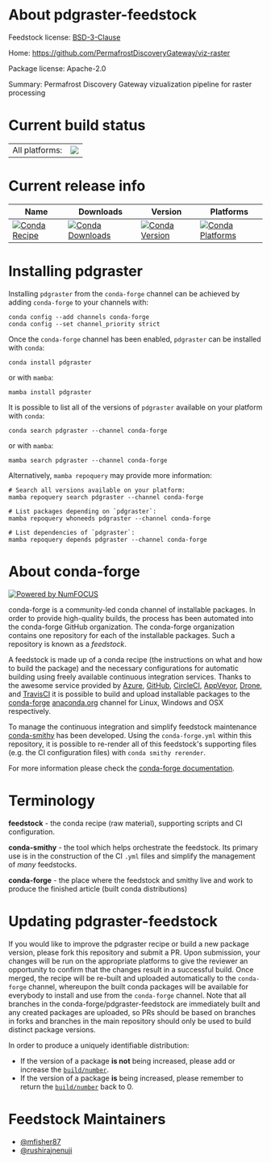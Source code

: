 About pdgraster-feedstock
=========================

Feedstock license: [BSD-3-Clause](https://github.com/conda-forge/pdgraster-feedstock/blob/main/LICENSE.txt)

Home: https://github.com/PermafrostDiscoveryGateway/viz-raster

Package license: Apache-2.0

Summary: Permafrost Discovery Gateway vizualization pipeline for raster processing

Current build status
====================


<table><tr><td>All platforms:</td>
    <td>
      <a href="https://dev.azure.com/conda-forge/feedstock-builds/_build/latest?definitionId=22687&branchName=main">
        <img src="https://dev.azure.com/conda-forge/feedstock-builds/_apis/build/status/pdgraster-feedstock?branchName=main">
      </a>
    </td>
  </tr>
</table>

Current release info
====================

| Name | Downloads | Version | Platforms |
| --- | --- | --- | --- |
| [![Conda Recipe](https://img.shields.io/badge/recipe-pdgraster-green.svg)](https://anaconda.org/conda-forge/pdgraster) | [![Conda Downloads](https://img.shields.io/conda/dn/conda-forge/pdgraster.svg)](https://anaconda.org/conda-forge/pdgraster) | [![Conda Version](https://img.shields.io/conda/vn/conda-forge/pdgraster.svg)](https://anaconda.org/conda-forge/pdgraster) | [![Conda Platforms](https://img.shields.io/conda/pn/conda-forge/pdgraster.svg)](https://anaconda.org/conda-forge/pdgraster) |

Installing pdgraster
====================

Installing `pdgraster` from the `conda-forge` channel can be achieved by adding `conda-forge` to your channels with:

```
conda config --add channels conda-forge
conda config --set channel_priority strict
```

Once the `conda-forge` channel has been enabled, `pdgraster` can be installed with `conda`:

```
conda install pdgraster
```

or with `mamba`:

```
mamba install pdgraster
```

It is possible to list all of the versions of `pdgraster` available on your platform with `conda`:

```
conda search pdgraster --channel conda-forge
```

or with `mamba`:

```
mamba search pdgraster --channel conda-forge
```

Alternatively, `mamba repoquery` may provide more information:

```
# Search all versions available on your platform:
mamba repoquery search pdgraster --channel conda-forge

# List packages depending on `pdgraster`:
mamba repoquery whoneeds pdgraster --channel conda-forge

# List dependencies of `pdgraster`:
mamba repoquery depends pdgraster --channel conda-forge
```


About conda-forge
=================

[![Powered by
NumFOCUS](https://img.shields.io/badge/powered%20by-NumFOCUS-orange.svg?style=flat&colorA=E1523D&colorB=007D8A)](https://numfocus.org)

conda-forge is a community-led conda channel of installable packages.
In order to provide high-quality builds, the process has been automated into the
conda-forge GitHub organization. The conda-forge organization contains one repository
for each of the installable packages. Such a repository is known as a *feedstock*.

A feedstock is made up of a conda recipe (the instructions on what and how to build
the package) and the necessary configurations for automatic building using freely
available continuous integration services. Thanks to the awesome service provided by
[Azure](https://azure.microsoft.com/en-us/services/devops/), [GitHub](https://github.com/),
[CircleCI](https://circleci.com/), [AppVeyor](https://www.appveyor.com/),
[Drone](https://cloud.drone.io/welcome), and [TravisCI](https://travis-ci.com/)
it is possible to build and upload installable packages to the
[conda-forge](https://anaconda.org/conda-forge) [anaconda.org](https://anaconda.org/)
channel for Linux, Windows and OSX respectively.

To manage the continuous integration and simplify feedstock maintenance
[conda-smithy](https://github.com/conda-forge/conda-smithy) has been developed.
Using the ``conda-forge.yml`` within this repository, it is possible to re-render all of
this feedstock's supporting files (e.g. the CI configuration files) with ``conda smithy rerender``.

For more information please check the [conda-forge documentation](https://conda-forge.org/docs/).

Terminology
===========

**feedstock** - the conda recipe (raw material), supporting scripts and CI configuration.

**conda-smithy** - the tool which helps orchestrate the feedstock.
                   Its primary use is in the construction of the CI ``.yml`` files
                   and simplify the management of *many* feedstocks.

**conda-forge** - the place where the feedstock and smithy live and work to
                  produce the finished article (built conda distributions)


Updating pdgraster-feedstock
============================

If you would like to improve the pdgraster recipe or build a new
package version, please fork this repository and submit a PR. Upon submission,
your changes will be run on the appropriate platforms to give the reviewer an
opportunity to confirm that the changes result in a successful build. Once
merged, the recipe will be re-built and uploaded automatically to the
`conda-forge` channel, whereupon the built conda packages will be available for
everybody to install and use from the `conda-forge` channel.
Note that all branches in the conda-forge/pdgraster-feedstock are
immediately built and any created packages are uploaded, so PRs should be based
on branches in forks and branches in the main repository should only be used to
build distinct package versions.

In order to produce a uniquely identifiable distribution:
 * If the version of a package **is not** being increased, please add or increase
   the [``build/number``](https://docs.conda.io/projects/conda-build/en/latest/resources/define-metadata.html#build-number-and-string).
 * If the version of a package **is** being increased, please remember to return
   the [``build/number``](https://docs.conda.io/projects/conda-build/en/latest/resources/define-metadata.html#build-number-and-string)
   back to 0.

Feedstock Maintainers
=====================

* [@mfisher87](https://github.com/mfisher87/)
* [@rushirajnenuji](https://github.com/rushirajnenuji/)

